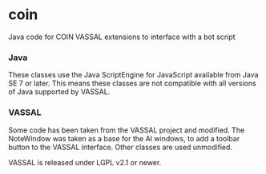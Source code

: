 # coin
Java code for COIN VASSAL extensions to interface with a bot script

### Java

These classes use the Java ScriptEngine for JavaScript available from Java SE 7 or later. This means these classes are not compatible with all versions of Java supported by VASSAL.

### VASSAL

Some code has been taken from the VASSAL project and modified. The NoteWindow was taken as a base for the AI windows, to add a toolbar button to the VASSAL interface. Other classes are used unmodified.

VASSAL is released under LGPL v2.1 or newer.

